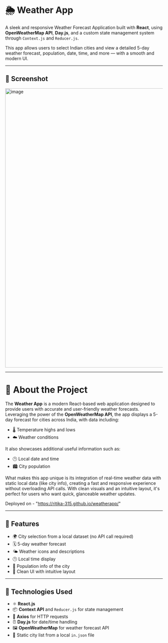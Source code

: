 # 🌦️ Weather App

A sleek and responsive Weather Forecast Application built with **React**, using **OpenWeatherMap API**, **Day.js**, and a custom state management system through `Context.js` and `Reducer.js`.

This app allows users to select Indian cities and view a detailed 5-day weather forecast, population, date, time, and more — with a smooth and modern UI.

---

## 📸 Screenshot

<img width="1901" height="892" alt="image" src="https://github.com/user-attachments/assets/2fe7c472-1bf0-401b-8844-1c7796eebe7b" />


---

# 📝 About the Project

The **Weather App** is a modern React-based web application designed to provide users with accurate and user-friendly weather forecasts. Leveraging the power of the **OpenWeatherMap API**, the app displays a 5-day forecast for cities across India, with data including:

- 🌡️ Temperature highs and lows  
- ☁️ Weather conditions  

It also showcases additional useful information such as:

- 🕒 Local date and time  
- 🏙️ City population  

What makes this app unique is its integration of real-time weather data with static local data (like city info), creating a fast and responsive experience without overloading API calls. With clean visuals and an intuitive layout, it's perfect for users who want quick, glanceable weather updates.

Deployed on - "https://ritika-315.github.io/weatherapp/"

---

## 🔧 Features

- 🌍 City selection from a local dataset (no API call required)
- 🗓️ 5-day weather forecast
- 🌤️ Weather icons and descriptions
- 🕒 Local time display
- 👤 Population info of the city
- 🎨 Clean UI with intuitive layout

---

## 🚀 Technologies Used

- ⚛️ **React.js**
- 📦 **Context API** and `Reducer.js` for state management
- 🧮 **Axios** for HTTP requests
- ⏰ **Day.js** for date/time handling
- 🖼️ **OpenWeatherMap** for weather forecast API
- 📁 Static city list from a local `in.json` file


